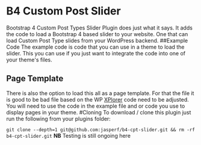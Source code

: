 # B4 Custom Post Slider
Bootstrap 4 Custom Post Types Slider Plugin does just what it says. It adds the code to load a Bootstrap 4 based slider to your website. One that can load Custom Post Type slides from your WordPress backend. 
##Example Code
The example code is code that you can use in a theme to load the slider. This you can use if you just want to integrate the code into one of your theme's files.
## Page Template
There is also the option to load this all as a page template. For that the file it is good to be bad file based on the WP [XPlorer](http://www.wpexplorer.com/wordpress-page-templates-plugin/) code need to be adjusted. You will need to use the code in the example file and or code you use to display pages in your theme.
#Cloning
To download / clone this plugin just run the following from your plugins folder:

`
git clone --depth=1 git@github.com:jasperf/b4-cpt-slider.git && rm -rf b4-cpt-slider.git
`
**NB** Testing is still ongoing here
